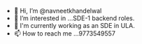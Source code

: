 - 👋 Hi, I’m @navneetkhandelwal
- 👀 I’m interested in ...SDE-1 backend roles.
- 🌱 I'm currently working as an SDE in ULA.
- 📫 How to reach me ...9773549557

<!---
navneetkhandelwal/navneetkhandelwal is a ✨ special ✨ repository because its `README.md` (this file) appears on your GitHub profile.
You can click the Preview link to take a look at your changes.
--->
